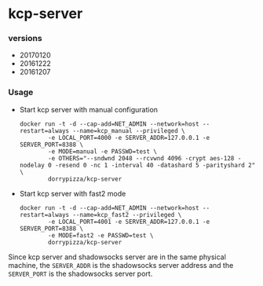 # kcp-server 

### versions

* 20170120
* 20161222
* 20161207

### Usage
* Start kcp server with manual configuration

  ```
  docker run -t -d --cap-add=NET_ADMIN --network=host --restart=always --name=kcp_manual --privileged \
          -e LOCAL_PORT=4000 -e SERVER_ADDR=127.0.0.1 -e SERVER_PORT=8388 \
          -e MODE=manual -e PASSWD=test \
          -e OTHERS="--sndwnd 2048 --rcvwnd 4096 -crypt aes-128 -nodelay 0 -resend 0 -nc 1 -interval 40 -datashard 5 -parityshard 2" \
          dorrypizza/kcp-server 
  ```
* Start kcp server with fast2 mode

  ```
  docker run -t -d --cap-add=NET_ADMIN --network=host --restart=always --name=kcp_fast2 --privileged \
          -e LOCAL_PORT=4001 -e SERVER_ADDR=127.0.0.1 -e SERVER_PORT=8388 \
          -e MODE=fast2 -e PASSWD=test \
          dorrypizza/kcp-server
  ```


Since kcp server and shadowsocks server are in the same physical machine, the `SERVER_ADDR` is the shadowsocks server address and the `SERVER_PORT` is the shadowsocks server port.
